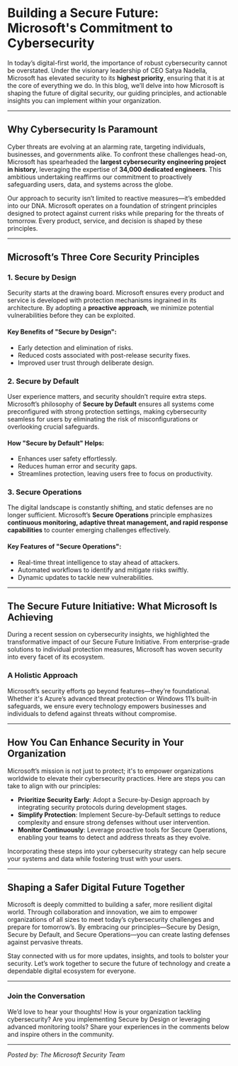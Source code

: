# Building a Secure Future: Microsoft's Commitment to Cybersecurity

In today’s digital-first world, the importance of robust cybersecurity cannot be overstated. Under the visionary leadership of CEO Satya Nadella, Microsoft has elevated security to its **highest priority**, ensuring that it is at the core of everything we do. In this blog, we’ll delve into how Microsoft is shaping the future of digital security, our guiding principles, and actionable insights you can implement within your organization.

---

## **Why Cybersecurity Is Paramount**

Cyber threats are evolving at an alarming rate, targeting individuals, businesses, and governments alike. To confront these challenges head-on, Microsoft has spearheaded the **largest cybersecurity engineering project in history**, leveraging the expertise of **34,000 dedicated engineers**. This ambitious undertaking reaffirms our commitment to proactively safeguarding users, data, and systems across the globe.

Our approach to security isn’t limited to reactive measures—it’s embedded into our DNA. Microsoft operates on a foundation of stringent principles designed to protect against current risks while preparing for the threats of tomorrow. Every product, service, and decision is shaped by these principles.

---

## **Microsoft’s Three Core Security Principles**

### **1. Secure by Design**
Security starts at the drawing board. Microsoft ensures every product and service is developed with protection mechanisms ingrained in its architecture. By adopting a **proactive approach**, we minimize potential vulnerabilities before they can be exploited.

#### Key Benefits of "Secure by Design":
- Early detection and elimination of risks.
- Reduced costs associated with post-release security fixes.
- Improved user trust through deliberate design.

### **2. Secure by Default**
User experience matters, and security shouldn’t require extra steps. Microsoft’s philosophy of **Secure by Default** ensures all systems come preconfigured with strong protection settings, making cybersecurity seamless for users by eliminating the risk of misconfigurations or overlooking crucial safeguards.

#### How "Secure by Default" Helps:
- Enhances user safety effortlessly.
- Reduces human error and security gaps.
- Streamlines protection, leaving users free to focus on productivity.

### **3. Secure Operations**
The digital landscape is constantly shifting, and static defenses are no longer sufficient. Microsoft’s **Secure Operations** principle emphasizes **continuous monitoring, adaptive threat management, and rapid response capabilities** to counter emerging challenges effectively.

#### Key Features of "Secure Operations":
- Real-time threat intelligence to stay ahead of attackers.
- Automated workflows to identify and mitigate risks swiftly.
- Dynamic updates to tackle new vulnerabilities.

---

## **The Secure Future Initiative: What Microsoft Is Achieving**

During a recent session on cybersecurity insights, we highlighted the transformative impact of our Secure Future Initiative. From enterprise-grade solutions to individual protection measures, Microsoft has woven security into every facet of its ecosystem.

### **A Holistic Approach**
Microsoft’s security efforts go beyond features—they’re foundational. Whether it's Azure’s advanced threat protection or Windows 11’s built-in safeguards, we ensure every technology empowers businesses and individuals to defend against threats without compromise.

---

## **How You Can Enhance Security in Your Organization**

Microsoft’s mission is not just to protect; it's to empower organizations worldwide to elevate their cybersecurity practices. Here are steps you can take to align with our principles:

- **Prioritize Security Early**: Adopt a Secure-by-Design approach by integrating security protocols during development stages.
- **Simplify Protection**: Implement Secure-by-Default settings to reduce complexity and ensure strong defenses without user intervention.
- **Monitor Continuously**: Leverage proactive tools for Secure Operations, enabling your teams to detect and address threats as they evolve.

Incorporating these steps into your cybersecurity strategy can help secure your systems and data while fostering trust with your users.

---

## **Shaping a Safer Digital Future Together**

Microsoft is deeply committed to building a safer, more resilient digital world. Through collaboration and innovation, we aim to empower organizations of all sizes to meet today’s cybersecurity challenges and prepare for tomorrow’s. By embracing our principles—Secure by Design, Secure by Default, and Secure Operations—you can create lasting defenses against pervasive threats.

Stay connected with us for more updates, insights, and tools to bolster your security. Let’s work together to secure the future of technology and create a dependable digital ecosystem for everyone.

---

### **Join the Conversation**

We’d love to hear your thoughts! How is your organization tackling cybersecurity? Are you implementing Secure by Design or leveraging advanced monitoring tools? Share your experiences in the comments below and inspire others in the community.

---

*Posted by: The Microsoft Security Team*